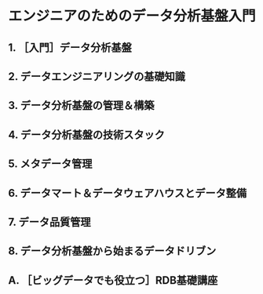 # エンジニアのためのデータ分析基盤入門

## 1. ［入門］データ分析基盤

## 2. データエンジニアリングの基礎知識

## 3. データ分析基盤の管理＆構築

## 4. データ分析基盤の技術スタック

## 5. メタデータ管理

## 6. データマート＆データウェアハウスとデータ整備

## 7. データ品質管理

## 8. データ分析基盤から始まるデータドリブン

## A. ［ビッグデータでも役立つ］RDB基礎講座
